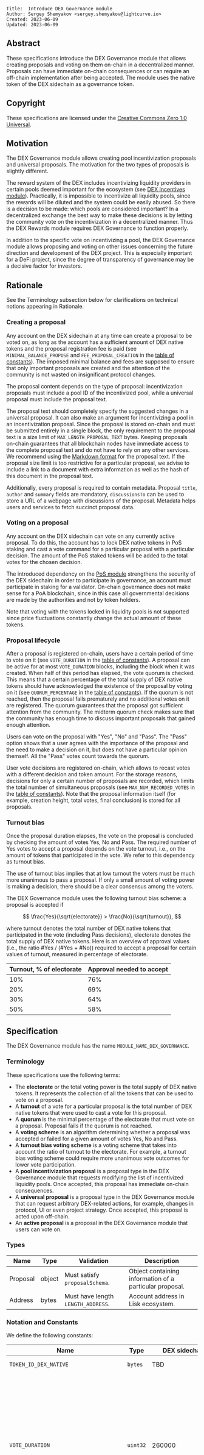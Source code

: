 ```
Title:  Introduce DEX Governance module
Author: Sergey Shemyakov <sergey.shemyakov@lightcurve.io>
Created: 2023-06-09
Updated: 2023-06-09
```

## Abstract

These specifications introduce the DEX Governance module that allows creating proposals and voting on them on-chain in a decentralized manner. Proposals can have immediate on-chain consequences or can require an off-chain implementation after being accepted. The module uses the native token of the DEX sidechain as a governance token.

## Copyright

These specifications are licensed under the [Creative Commons Zero 1.0 Universal](https://creativecommons.org/publicdomain/zero/1.0/).

## Motivation

The DEX Governance module allows creating pool incentivization proposals and universal proposals. The motivation for the two types of proposals is slightly different.

The reward system of the DEX includes incentivizing liquidity providers in certain pools deemed important for the ecosystem (see [DEX Incentives module][dexIncentivesModule]).
Practically, it is impossible to incentivize all liquidity pools, since the rewards will be diluted and the system could be easily abused.
So there is a decision to be made: which pools are considered important?
In a decentralized exchange the best way to make these decisions is by letting the community vote on the incentivization in a decentralized manner.
Thus the DEX Rewards module requires DEX Governance to function properly.

In addition to the specific vote on incentivizing a pool, the DEX Governance module allows proposing and voting on other issues concerning the future direction and development of the DEX project.
This is especially important for a DeFi project, since the degree of transparency of governance may be a decisive factor for investors.

## Rationale

See the Terminology subsection below for clarifications on technical notions appearing in Rationale.

### Creating a proposal

Any account on the DEX sidechain at any time can create a proposal to be voted on, as long as the account has a sufficient amount of DEX native tokens and the proposal registration fee is paid (see `MINIMAL_BALANCE_PROPOSE` and `FEE_PROPOSAL_CREATION` in the [table of constants](#notation-and-constants)).
The imposed minimal balance and fees are supposed to ensure that only important proposals are created and the attention of the community is not wasted on insignificant protocol changes.

The proposal content depends on the type of proposal: incentivization proposals must include a pool ID of the incentivized pool, while a universal proposal must include the proposal text.

The proposal text should completely specify the suggested changes in a universal proposal.
It can also make an argument for incentivizing a pool in an incentivization proposal.
Since the proposal is stored on-chain and must be submitted entirely in a single block, the only requirement to the proposal text is a size limit of `MAX_LENGTH_PROPOSAL_TEXT` bytes.
Keeping proposals on-chain guarantees that all blockchain nodes have immediate access to the complete proposal text and do not have to rely on any other services.
We recommend using the [Markdown format](https://www.markdownguide.org/) for the proposal text.
If the proposal size limit is too restrictive for a particular proposal, we advise to include a link to a document with extra information as well as the hash of this document in the proposal text.

Additionally, every proposal is required to contain metadata.
Proposal `title`, `author` and `summary` fields are mandatory, `discussionsTo` can be used to store a URL of a webpage with discussions of the proposal.
Metadata helps users and services to fetch succinct proposal data.

### Voting on a proposal

Any account on the DEX sidechain can vote on any currently active proposal.
To do this, the account has to lock DEX native tokens in PoS staking and cast a vote command for a particular proposal with a particular decision.
The amount of the PoS staked tokens will be added to the total votes for the chosen decision.

The introduced dependency on the [PoS module][posModule] strengthens the security of the DEX sidechain: in order to participate in governance, an account must participate in staking for a validator.
On-chain governance does not make sense for a PoA blockchain, since in this case all governmental decisions are made by the authorities and not by token holders.

Note that voting with the tokens locked in liquidity pools is not supported since price fluctuations constantly change the actual amount of these tokens.

### Proposal lifecycle

After a proposal is registered on-chain, users have a certain period of time to vote on it (see `VOTE_DURATION` in the [table of constants](#notation-and-constants)). A proposal can be active for at most `VOTE_DURATION` blocks, including the block when it was created.
When half of this period has elapsed, the vote quorum is checked.
This means that a certain percentage of the total supply of DEX native tokens should have acknowledged the existence of the proposal by voting on it (see `QUORUM_PERCENTAGE` in the [table of constants](#notation-and-constants)).
If the quorum is not reached, then the proposal fails prematurely and no additional votes on it are registered.
The quorum guarantees that the proposal got sufficient attention from the community.
The midterm quorum check makes sure that the community has enough time to discuss important proposals that gained enough attention.

Users can vote on the proposal with "Yes", "No" and "Pass".
The "Pass" option shows that a user agrees with the importance of the proposal and the need to make a decision on it, but does not have a particular opinion themself.
All the "Pass" votes count towards the quorum.

User vote decisions are registered on-chain, which allows to recast votes with a different decision and token amount.
For the storage reasons, decisions for only a certain number of proposals are recorded, which limits the total number of simultaneous proposals (see `MAX_NUM_RECORDED_VOTES` in the [table of constants](#notation-and-constants)). Note that the proposal information itself (for example, creation height, total votes, final conclusion) is stored for all proposals.

### Turnout bias

Once the proposal duration elapses, the vote on the proposal is concluded by checking the amount of votes Yes, No and Pass.
The required number of Yes votes to accept a proposal depends on the vote turnout, i.e., on the amount of tokens that participated in the vote. We refer to this dependency as turnout bias.

The use of turnout bias implies that at low turnout the voters must be much more unanimous to pass a proposal.
If only a small amount of voting power is making a decision, there should be a clear consensus among the voters.

The DEX Governance module uses the following turnout bias scheme: a proposal is accepted if

$$ \frac{Yes}{\sqrt{electorate}} > \frac{No}{\sqrt{turnout}}, $$

where turnout denotes the total number of DEX native tokens that participated in the vote (including Pass decisions), electorate denotes the total supply of DEX native tokens. Here is an overview of approval values (i.e., the ratio #Yes / (#Yes + #No)) required to accept a proposal for certain values of turnout, measured in percentage of electorate.

|   **Turnout**, % of electorate    |   **Approval needed to accept**   |
|-----------------------------------|-----------------------------------|
|               10%                 |                  76%              |
|               20%                 |                  69%              |
|               30%                 |                  64%              |
|               50%                 |                  58%              |

## Specification

The DEX Governance module has the name `MODULE_NAME_DEX_GOVERNANCE`.

### Terminology

These specifications use the following terms:

- The **electorate** or the total voting power is the total supply of DEX native tokens. It represents the collection of all the tokens that can be used to vote on a proposal.
- A **turnout** of a vote for a particular proposal is the total number of DEX native tokens that were used to cast a vote for this proposal.
- A **quorum** is the minimal percentage of the electorate that must vote on a proposal. Proposal fails if the quorum is not reached.
- A **voting scheme** is an algorithm determining whether a proposal was accepted or failed for a given amount of votes Yes, No and Pass.
- A **turnout bias voting scheme** is a voting scheme that takes into account the ratio of turnout to the electorate. For example, a turnout bias voting scheme could require more unanimous vote outcomes for lower vote participation.
- A **pool incentivization proposal** is a proposal type in the DEX Governance module that requests modifying the list of incentivized liquidity pools. Once accepted, this proposal has immediate on-chain consequences.
- A **universal proposal** is a proposal type in the DEX Governance module that can request arbitrary DEX-related actions, for example, changes in protocol, UI or even project strategy. Once accepted, this proposal is acted upon off-chain.
- An **active proposal** is a proposal in the DEX Governance module that users can vote on.

### Types

| **Name**                  |   **Type**        |       **Validation**       |       **Description**                                 |
|---------------------------|-------------------|-----------------------|-------------------------------------------------------|
|   Proposal                |   object          | Must satisfy `proposalSchema`.| Object containing information of a particular proposal.|
|   Address                 |   bytes           | Must have length `LENGTH_ADDRESS`.| Account address in Lisk ecosystem.              |


### Notation and Constants

We define the following constants:

| **Name**                  |   **Type**        |       **DEX sidechain value**       |       **Description**                                 |
|---------------------------|-------------------|-----------------------|-------------------------------------------------------|
|`TOKEN_ID_DEX_NATIVE`|`bytes`|TBD|Token ID of the native token of DEX sidechain.|
|`VOTE_DURATION`|`uint32`|260000|Length of the vote period in blocks. These specifications assume that the constant `LOCKING_PERIOD_STAKES` of [LIP 57][posModule] satisfies: `VOTE_DURATION >= LOCKING_PERIOD_STAKES` so the PoS locked tokens cannot be unlocked and used twice to vote from two different accounts. For the same reason the outcome of a proposal is checked before executing any block transactions (see [`beforeTransactionsExecute` hook](#before-transactions-execution)).|
|`QUORUM_DURATION`|`uint32`|130000|Length of the quorum period in blocks. After this period the quorum is checked.|
|`FEE_PROPOSAL_CREATION`|`uint64`|5000 * 10^8|Amount of fee to be paid for proposal creation in DEX native tokens.|
|`MINIMAL_BALANCE_PROPOSE`|`uint64`|100000 * 10^8|Minimal amount of DEX native tokens an account should have to create a proposal (including PoS locked tokens).|
|`QUORUM_PERCENTAGE`|`uint32`|100000|Relative amount of votes required for a proposal to pass the quorum, in parts-per-million of the amount of the total supply.|
|`MAX_NUM_RECORDED_VOTES`|`uint32`|100|Maximal number of proposals allowed to exist simultaneously.|
|`MAX_LENGTH_PROPOSAL_TEXT`|`uint32`|10*1024|The maximal allowed length for proposal text, in bytes.|
|`MAX_LENGTH_METADATA_TITLE`|`uint32`|124|The maximal allowed length for data in the `title` property in proposal metadata, in bytes. |
|`MAX_LENGTH_METADATA_AUTHOR`|`uint32`|200|The maximal allowed length for data in the `author` property in proposal metadata, in bytes. |
|`MAX_LENGTH_METADATA_SUMMARY`|`uint32`|500|The maximal allowed length for `summary` property of proposal metadata, in bytes.|
|`MAX_LENGTH_METADATA_LINK`|`uint32`|200|The maximal allowed length for `discussionsTo` property of proposal metadata, in bytes.|
|`LENGTH_PROPOSAL_ID`|`uint32`|4|The number of bytes of a proposal ID.|
|`LENGTH_POOL_ID`|`uint32`|20|The number of bytes of a DEX pool ID.|
|`LENGTH_ADDRESS`|`uint32`|20|The number of bytes of an address.|
|`MODULE_NAME_DEX_GOVERNANCE`|`string`|"dexGovernance"|Name of the DEX Governance module.|
|`SUBSTORE_PREFIX_PROPOSALS`|`bytes`|`0x0000`|Substore prefix of the proposals substore.|
|`SUBSTORE_PREFIX_VOTES`|`bytes`|`0x8000`|Substore prefix of the votes substore.|
|`SUBSTORE_PREFIX_INDEX`|`bytes`|`0xc000`|Substore prefix of the index substore.|
|`COMMAND_CREATE_PROPOSAL`|`string`|"createProposal"|Command name of the create proposal command.|
|`COMMAND_VOTE_ON_PROPOSAL`|`string`|"voteOnProposal"|Command name of the vote command. |
|`EVENT_NAME_PROPOSAL_CREATED`|`string`|"proposalCreated"| Event name of the Proposal Created event. |
|`EVENT_NAME_PROPOSAL_CREATION_FAILED`|`string`|"proposalCreationFailed"| Event name of the Proposal Creation Failed event.|
|`EVENT_NAME_PROPOSAL_QUORUM_CHECKED`|`string`|"proposalQuorumChecked"| Event name of the Proposal Quorum Checked event.|
|`EVENT_NAME_PROPOSAL_OUTCOME_CHECKED`|`string`|"proposalOutcomeChecked"| Event name of the Proposal Outcome Checked event.|
|`EVENT_NAME_PROPOSAL_VOTED`|`string`|"proposalVoted"| Event name of the Proposal Voted event.|
|`CREATION_FAILED_LIMIT_RECORDED_VOTES`|`uint32`| 0 | Event error code for failed proposal creation when the limit of proposals with recorded votes is reached. |
|`CREATION_FAILED_NO_POOL`|`uint32`| 1 | Event error code for failed incentivization proposal creation when the incentivized pool does not exist. |
|`PROPOSAL_TYPE_UNIVERSAL`|`uint32`|0|Code for universal type proposals.|
|`PROPOSAL_TYPE_INCENTIVIZATION`|`uint32`|1|Code for incentivization type proposals.|
|`PROPOSAL_STATUS_ACTIVE`|`uint32`|0|Status for a currently active proposal.|
|`PROPOSAL_STATUS_FINISHED_ACCEPTED`|`uint32`|1|Status for a finished proposal that was accepted.|
|`PROPOSAL_STATUS_FINISHED_FAILED`|`uint32`|2|Status for a finished proposal that passed the quorum check but failed the vote.|
|`PROPOSAL_STATUS_FAILED_QUORUM`|`uint32`|3|Status for a proposal that has ended because of failed quorum after quorum duration had elapsed.|
|`DECISION_YES`|`uint32`|0|Code for the vote decision "Yes".|
|`DECISION_NO`|`uint32`|1|Code for the vote decision "No".|
|`DECISION_PASS`|`uint32`|2|Code for the vote decision "Pass".|

### State Store

The key-value pairs in the module store are organized as follows.

#### Proposals substore

##### Substore Prefix, Store Key, and Store Value

- The substore prefix is set to `SUBSTORE_PREFIX_PROPOSALS`.
- Each store key given by `index.to_bytes(4, byteorder='big')` for the corresponding proposal index `index`. The store key is a byte array of length `LENGTH_PROPOSAL_ID`.
- Each store value is the serialization of an object following the JSON schema `proposalSchema` presented below.
- Notation: For the rest of this proposal let `proposalsStore[index]` be the object value stored in the proposals substore with store key `index.to_bytes(4, byteorder='big')`, deserialized using `proposalSchema`.

##### JSON Schema

```java
proposalSchema = {
    "type": "object",
    "required": [
        "creationHeight",
        "votesYes",
        "votesNo",
        "votesPass",
        "type",
        "content",
        "status"
    ],
    "properties": {
        "creationHeight": {
            "dataType": "uint32",
            "fieldNumber": 1
        },
        "votesYes": {
            "dataType": "uint64",
            "fieldNumber": 2
        },
        "votesNo": {
            "dataType": "uint64",
            "fieldNumber": 3
        },
        "votesPass": {
            "dataType": "uint64",
            "fieldNumber": 4
        },
        "type": {
            "dataType": "uint32",
            "fieldNumber": 5
        },
        "content": {
            "fieldNumber": 6,
            ...proposalContentSchema
        },
        "status": {
            "dataType": "uint32",
            "fieldNumber": 7
        }
    }
}

proposalContentSchema = {
    "type": "object",
    "required": ["text", "poolID", "multiplier", "metadata"],
    "properties": {
        "text": {
            "dataType": "bytes",
            "maxLength": MAX_LENGTH_PROPOSAL_TEXT,
            "fieldNumber": 1
        },
        "poolID": {
            "dataType": "bytes",
            "maxLength": LENGTH_POOL_ID,
            "fieldNumber": 2
        },
        "multiplier": {
            "dataType": "uint32",
            "fieldNumber": 3
        },
        "metadata": {
            "type": "object",
            "required": ["title", "author", "summary", "discussionsTo"],
            "fieldNumber": 4,
            "properties": {
                "title": {
                    "dataType": "bytes",
                    "minLength": 1,
                    "maxLength": MAX_LENGTH_METADATA_TITLE,
                    "fieldNumber": 1
                },
                "author": {
                    "dataType": "bytes",
                    "minLength": 1,
                    "maxLength": MAX_LENGTH_METADATA_AUTHOR,
                    "fieldNumber": 2
                },
                "summary": {
                    "dataType": "bytes",
                    "minLength": 1,
                    "maxLength": MAX_LENGTH_METADATA_SUMMARY,
                    "fieldNumber": 3
                },
                "discussionsTo": {
                    "dataType": "bytes",
                    "maxLength": MAX_LENGTH_METADATA_LINK,
                    "fieldNumber": 4
                }
            }
        }
    }
}
```

##### Properties

- `creationHeight`: The block height when the proposal was submitted.
- `votesYes`: The current staked amount voting "Yes" on the proposal.
- `votesNo`: The current staked amount voting "No" on the proposal.
- `votesPass`: The current staked amount voting "Pass" on the proposal.
- `type`: The type of the proposal. Allowed values are `PROPOSAL_TYPE_UNIVERSAL` and `PROPOSAL_TYPE_INCENTIVIZATION`.
- `content`: An object with the content of the proposal. Contains the following fields:
    - `text`: Byte array with the complete description of the proposal.
    - `poolID`: Byte array of the pool ID to be incentivized in case of incentivization proposal. This field must be left empty for universal proposals.
    - `multiplier`: The multiplier of the pool to be incentivized in case of incentivization proposal. This field must be set to 0 for universal proposals.
    - `metadata`: An object with proposal metadata, i.e., title, author, summary and link to a webpage with the discussion of the proposal. The fields `title`, `author` and `summary` are expected to be filled, the field `discussionsTo` can be left empty.
- `status`: The current status of the proposal. Allowed values are: `PROPOSAL_STATUS_ACTIVE`, `PROPOSAL_STATUS_FINISHED_ACCEPTED`, `PROPOSAL_STATUS_FINISHED_FAILED`, `PROPOSAL_STATUS_FAILED_QUORUM`.

#### Votes substore

##### Substore Prefix, Store Key, and Store Value

- The substore prefix is set to `SUBSTORE_PREFIX_VOTES`.
- Each store key is a voter address given as a byte array of length `LENGTH_ADDRESS`.
- Each store value is the serialization of an object following the JSON schema `votesSchema` presented below.
- Notation: For the rest of this proposal let `votesStore[address]` be the object value stored in the votes substore with store key `address`, deserialized using `votesSchema`. Also `votesStore[address][i]` will denote the `i`-th object of the array `votesStore[address]`.

##### JSON Schema

```java
votesSchema = {
    "type": "object",
    "required": ["voteInfos"],
    "properties": {
        "voteInfos": {
            "fieldNumber": 1,
            "type": "array",
            "items": {
                "type": "object",
                "required": ["proposalIndex", "decision", "amount"],
                "properties": {
                    "proposalIndex": {
                        "dataType": "uint32",
                        "fieldNumber": 1
                    },
                    "decision": {
                        "dataType": "uint32",
                        "fieldNumber": 2
                    },
                    "amount": {
                        "dataType": "uint64",
                        "fieldNumber": 3
                    }
                }
            }
        }
    }
}
```

##### Properties

- `voteInfos`: An array containing information about the votes cast from the address. Logically the array is structured as a queue (FIFO) and its length is limited by `MAX_NUM_RECORDED_VOTES`. An element of `voteInfos` includes:
    - `proposalIndex`: The index of the proposal for which the vote was cast.
    - `decision`: The decision cast by the voter.
    - `amount`: The staked amount of tokens when casting the vote.

#### Index substore

##### Substore Prefix, Store Key, and Store Value
- The substore prefix is set to `SUBSTORE_PREFIX_INDEX`.
- The store key is empty bytes.
- Each store value is the serialization of an object following the JSON schema `indexSchema` presented below.
- Notation: For the rest of this proposal let `indexStore` be the object value stored in the index substore with store key empty bytes, deserialized using `indexSchema`.

##### JSON Schema

```java
indexSchema = {
    "type": "object",
    "required": [
        "nextIndex",
        "nextOutcomeCheckIndex",
        "nextQuorumCheckIndex"
    ],
    "properties": {
        "nextIndex": {
            "type": "uint32",
            "fieldNumber": 1
        },
        "nextOutcomeCheckIndex": {
            "type": "uint32",
            "fieldNumber": 2
        },
        "nextQuorumCheckIndex": {
            "type": "uint32",
            "fieldNumber": 3
        }
    }
}
```

##### Properties
- `nextIndex`: The proposal index of the next proposal to be created.
- `nextOutcomeCheckIndex`: The proposal index of the next proposal for which the vote duration still has not elapsed. Note that this proposal could be not active if it failed quorum.
- `nextQuorumCheckIndex`: The proposal index of the oldest active proposal for which the quorum was not yet checked.

### Commands

#### create proposal command

This command creates a new pool incentivization or universal proposal. It has the command name `COMMAND_CREATE_PROPOSAL`.

##### Parameters

```java
createProposalParamsSchema = {
    "type": "object",
    "required": ["type", "content"],
    "properties": {
        "type": {
            "dataType": "uint32",
            "fieldNumber": 1
        },
        "content": {
            "fieldNumber": 2,
            ...proposalContentSchema
        }
    }
}
```

- `type`: The type of the proposal. Allowed values are `PROPOSAL_TYPE_UNIVERSAL` and `PROPOSAL_TYPE_INCENTIVIZATION`.
- `content`: The object with the content of the proposal as specified in the proposals substore.

##### Verification

The function [getAvailableBalance][getAvailableBalance] is defined in the Token module, [getLockedStakedAmount][getLockedStakedAmount] in the PoS module and [poolExists][poolExists] in the DEX module.

```python
def verify(trs: Transaction) -> None:
    senderAddress = SHA256(trs.senderPublicKey)[:LENGTH_ADDRESS]
    availableBalance = Token.getAvailableBalance(senderAddress, TOKEN_ID_DEX_NATIVE)
    lockedBalance = PoS.getLockedStakedAmount(senderAddress)
    if availableBalance + lockedBalance < MINIMAL_BALANCE_PROPOSE:
        raise Exception("Insufficient DEX native token balance to create proposal")
    if availableBalance < FEE_PROPOSAL_CREATION:
        raise Exception("Insufficient balance to pay proposal creation fee")

    type = trs.params.type
    content = trs.params.content
    if type == PROPOSAL_TYPE_INCENTIVIZATION:
        if length(content.poolID) != NUM_BYTES_POOL_ID:
            raise Exception("Pool ID must be provided for an incentivization proposal")
    elif type == PROPOSAL_TYPE_UNIVERSAL:
        if length(content.text) == 0:
            raise Exception("Proposal text can not be empty for universal proposal")
        if length(content.poolId) != 0 or content.multiplier != 0:
            raise Exception("For universal proposals, pool ID must be empty and multiplier must be set to 0")
    else:
        raise Exception("Invalid proposal type")
```
##### Execution

The function [payFee][payFee] is defined in the Fee module.

```python
def execute(trs: Transaction) -> None:
    # non-trivial verificaiton checks
    if not hasEnded(indexStore.nextIndex - MAX_NUM_RECORDED_VOTES, currentHeight, VOTE_DURATION):
        emitProposalCreationFailedEvent(CREATION_FAILED_LIMIT_RECORDED_VOTES)
        raise Exception("Limit of proposals with recoded votes is reached")
    if trs.params.type == PROPOSAL_TYPE_INCENTIVIZATION and not DEX.poolExists(content.poolID):
        emitProposalCreationFailedEvent(CREATION_FAILED_NO_POOL)
        raise Exception("Incentivized pool does not exist")

    # command execution
    Fee.payFee(FEE_PROPOSAL_CREATION)
    index = indexStore.nextIndex
    currentHeight = height of the block containing trs
    proposalsStore[index] = encode(proposalSchema, {
        "creationHeight": currentHeight,
        "votesYes": 0,
        "votesNo": 0,
        "votesPass": 0,
        "type": trs.params.type,
        "content": trs.params.content,
        "status": PROPOSAL_STATUS_ACTIVE
    })
    indexStore.nextIndex = index + 1

    senderAddress = SHA256(trs.senderPublicKey)[:LENGTH_ADDRESS]
    emitEvent(
        module = MODULE_NAME_DEX_GOVERNANCE,
        name = EVENT_NAME_PROPOSAL_CREATED,
        data = {
            "creator": senderAddress,
            "index": index,
            "type": trs.params.type
        },
        topics = [index.to_bytes(4, byteorder='big')]
    )

def emitProposalCreationFailedEvent(reason: uint32) -> None:
    emitPersistentEvent(
        module = MODULE_NAME_DEX_GOVERNANCE,
        name = EVENT_NAME_PROPOSAL_CREATION_FAILED,
        data = {"reason": reason},
        topics = []
    )
```

#### vote on proposal command

This command submits votes with a particular decision for a given active proposal from the sender address. It also can be used to change the voting decision of the address, or to increase the votes if additional tokens were locked for voting. It has the command name `COMMAND_VOTE_ON_PROPOSAL`.

##### Parameters

```java
voteOnProposalParamsSchema = {
    "type": "object",
    "required": ["proposalIndex", "decision"],
    "properties": {
        "proposalIndex": {
            "dataType": "uint32",
            "fieldNumber": 1
        },
        "decision": {
            "dataType": "uint32",
            "fieldNumber": 2
        }
    }
}
```

- `proposalIndex`: The index of the proposal for which the vote is cast.
- `decision`: The code for the chosen vote decision for the proposal. Allowed values are: `DECISION_YES`, `DECISION_NO`, `DECISION_PASS`.

##### Verification

```python
def verify(trs: Transaction) -> None:
    if proposalsStore[trs.params.proposalIndex] does not exist:
        raise Exception("Proposal does not exist")
    if trs.params.decision > 2:
        raise Exception("Decision does not exist")
    if proposalsStore[trs.params.proposalIndex].status != PROPOSAL_STATUS_ACTIVE:
        raise Exception("Proposal is not active")
```

##### Execution

The function [getLockedStakedAmount][getLockedStakedAmount] is defined in the PoS module.

```python
def execute(trs: Transaction) -> None:
    index = trs.params.proposalIndex
    senderAddress = SHA256(trs.senderPublicKey)[:LENGTH_ADDRESS]
    currentHeight = height of the block containing trs
    stakedAmount = PoS.getLockedStakedAmount(senderAddress)
    if votesStore[senderAddress] does not exist:
        votesStore[senderAddress] = []

    newVoteInfo = {
        "proposalIndex": index,
        "decision": trs.params.decision,
        "amount": stakedAmount
    }
    if votesStore[senderAddress] contains voteInfo with voteInfo.proposalIndex == index:
        # deduce if the previous saved votes are for the current proposal
        addVotes(index, -voteInfo.amount, voteInfo.decision)
        replace voteInfo with newVoteInfo in votesStore[senderAddress]
    elif length(votesStore[address]) < MAX_NUM_RECORDED_VOTES:
        # append info about the vote to the vote infos queue
        votesStore[senderAddress].append(newVoteInfo)
    else:
        # replace the oldest element in the vote infos queue withe the newest
        replace an element voteInfo with smallest voteInfo.proposalIndex with newVoteInfo in votesStore[senderAddress]
    # vote
    addVotes(index, stakedAmount, trs.params.decision)

    emitEvent(
        module = MODULE_NAME_DEX_GOVERNANCE,
        name = EVENT_NAME_PROPOSAL_VOTED,
        data = {
            "index": index,
            "voterAddress": senderAddress,
            "decision": trs.params.decision,
            "amount": stakedAmount
        },
        topics = [senderAddress, index.to_bytes(4, byteorder='big')]
    )
```

### Events

#### Proposal Created

This event is emitted when a new proposal is created. The name of this event is `EVENT_NAME_PROPOSAL_CREATED`.

##### Topics

- `index`: The index of the created proposal.

##### Data

```java
proposalCreatedEventDataSchema = {
    "type": "object",
    "required": ["creator", "index", "type"],
    "properties": {
        "creator": {
            "dataType": "bytes",
            "length": NUM_BYTES_ADDRESS,
            "fieldNumber": 1
        },
        "index": {
            "dataType": "uint32",
            "fieldNumber": 2
        },
        "type": {
            "dataType": "uint32",
            "fieldNumber": 3
        }
    }
}
```

- `creator`: The address that created the proposal.
- `index`: The index of the created proposal.
- `type`: The type of the created proposal. Allowed values are `PROPOSAL_TYPE_UNIVERSAL` and `PROPOSAL_TYPE_INCENTIVIZATION`.

#### Proposal Creation Failed

This event is emitted when a proposal creation fails. The name of this event is `EVENT_NAME_PROPOSAL_CREATION_FAILED`.

##### Data

```java
proposalCreationFailedEventDataSchema = {
    "type": "object",
    "required": ["reason"],
    "properties": {
        "reason": {
            "dataType": "uint32",
            "fieldNumber": 1
        }
    }
}
```

Allowed values for `reason` are: `CREATION_FAILED_LIMIT_RECORDED_VOTES`, `CREATION_FAILED_NO_POOL`.

#### Proposal Quorum Checked

This event is emitted after the quorum condition was checked for a proposal. The name of this event is `EVENT_NAME_PROPOSAL_QUORUM_CHECKED`.

##### Topics

- `index`: The index of the proposal, for which the quorum was checked.

##### Data

```java
proposalQuorumCheckedEventDataSchema = {
    "type": "object",
    "required": ["index", "status"],
    "properties": {
        "index": {
            "dataType": "uint32",
            "fieldNumber": 1
        },
        "status": {
            "dataType": "uint32",
            "fieldNumber": 2
        }
    }
}
```

- `index`: The index of the created proposal.
- `status`: The status of the proposal after the quorum check. Possible values are: `PROPOSAL_STATUS_ACTIVE` and `PROPOSAL_STATUS_FAILED_QUORUM`.

#### Proposal Outcome Checked

This event is emitted after the outcome of a particular proposal is checked. The name of this event is `EVENT_NAME_PROPOSAL_OUTCOME_CHECKED`.

##### Topics

- `index`: The index of the proposal, for which the outcome was checked.

##### Data

```java
proposalOutcomeCheckedEventDataSchema = {
    "type": "object",
    "required": ["index", "status"],
    "properties": {
        "index": {
            "dataType": "uint32",
            "fieldNumber": 1
        },
        "status": {
            "dataType": "uint32",
            "fieldNumber": 2
        }
    }
}
```

- `index`: The index of the created proposal.
- `status`: The status of the proposal after the outcome check. Possible values are: `PROPOSAL_STATUS_FINISHED_ACCEPTED`, `PROPOSAL_STATUS_FINISHED_FAILED`.

#### Proposal Voted

This event is emitted after a user voted on a particular proposal. The name of this event is `EVENT_NAME_PROPOSAL_VOTED`

##### Topics

- `voterAddress`: The address of the account that cast a vote.
- `index`: The index of the proposal that was voted on.

##### Data

```java
proposalVotedEventSchema = {
    "type": "object",
    "required": [
        "index",
        "voterAddress",
        "decision",
        "amount"
    ],
    "properties": {
        "index": {
            "dataType": "uint32",
            "fieldNumber": 1
        },
        "voterAddress": {
            "dataType": "bytes",
            "length": LENGTH_ADDRESS,
            "fieldNumber": 2
        },
        "decision": {
            "dataType": "uint32",
            "fieldNumber": 3
        },
        "amount": {
            "dataType": "uint64",
            "fieldNumber": 4
        }
    }
}
```

- `index`: The index of the proposal that was voted on.
- `voterAddress`: The address of the account that cast a vote.
- `decision`: The code for the chosen vote decision for the proposal. Allowed values are: `DECISION_YES`, `DECISION_NO`, `DECISION_PASS`.
- `amount`: The number of votes.

### Internal functions

#### hasEnded

The function checks whether a given proposal was created more than a particular number of blocks in the past.

```python
def hasEnded(index: uint32, currentHeight: uint32, duration: uint32) -> bool:
    if index < 0:
        # for technical reasons, we always assume that proposals with negative indices have ended
        return True
    if proposalsStore[index] does not exist:
        return False
    return (currentHeight - proposalsStore[index].creationHeight) >= duration
```

#### addVotes

The function adds a given number of votes to the given proposal, depending on the vote decision. Note that the number of votes could be negative.

```python
def addVotes(index: uint32, votes: int64, decision: uint32) -> None:
    if decision == DECISION_YES:
        votesYes = votes + proposalsStore[index].votesYes
        checkNonNegative(votesYes)
        proposalsStore[index].votesYes = votesYes
    elif decision == DECISION_NO:
        votesNo = votes + proposalsStore[index].votesNo
        checkNonNegative(votesNo)
        proposalsStore[index].votesNo = votesNo
    elif decision == DECISION_PASS:
        votesPass = votes + proposalsStore[index].votesPass
        checkNonNegative(votesPass)
        proposalsStore[index].votesPass = votesPass
    else:
        raise Exception("Decision does not exist")
```

#### checkNonNegative

This helper function checks if the given number is non negative and throws an exception otherwise.

```python
def checkNonNegative(number: int64) -> None:
    if number < 0:
        raise Exception("Given number must be non-negative")
```

#### getVoteOutcome

For a given number of Yes, No and Pass votes, the function checks whether the proposal passes or fails. The function applies the majority with turnout bias voting scheme (see [Rationale](#turnout-bias)). The function [getTotalSupply][getTotalSupply] is defined in the Token module.

```python
def getVoteOutcome(amountYes: uint64, amountNo: uint64, amountPass: uint64) -> uint32:
    electorate = Token.getTotalSupply(TOKEN_ID_DEX_NATIVE)
    turnout = amountYes + amountNo + amountPass
    if amountYes * amountYes * turnout > amountNo * amountNo * electorate:
        return PROPOSAL_STATUS_FINISHED_ACCEPTED
    else:
        return PROPOSAL_STATUS_FINISHED_FAILED
```

### Endpoints for Off-Chain Services

This section specifies the non-trivial or recommended endpoints of the module and does not include all endpoints.

#### getProposal

The function returns the proposal object with a given index.

```python
def getProposal(index: uint32) -> Proposal:
    if proposalsStore[index] does not exist:
        raise Exception("Proposal with the given index does not exist")
    return proposalsStore[index]
```

#### getUserVotes

The function returns the vote information submitted by a particular user.

```python
def getUserVotes(voterAddress: Address) -> list[object]:
    if votesStore[voterAddress] does not exist:
        return []
    return votesStore[voterAddress]
```

#### getIndexStore

The function returns the index store information.

```python
def getIndexStore() -> object:
    return indexStore
```

### Block Processing

#### Before Transactions Execution

The following logic checks whether the vote or quorum period of the active proposals has elapsed. The function [getTotalSupply][getTotalSupply] is defined in the Token module, [updateIncentivizedPools][updateIncentivizedPools] in the DEX module.

```python
def beforeTransactionsExecute(b: Block) -> None:
    height = b.header.height
    # check quorum if the quorum duration has elapsed
    while hasEnded(indexStore.nextQuorumCheckIndex, height, QUORUM_DURATION):
        index = indexStore.nextQuorumCheckIndex
        proposal = proposalsStore[index]
        turnout = proposal.votesYes + proposal.votesNo + proposal.votesPass
        # check quorum without division to avoid float arithmetic
        if turnout * 1000000 < QUORUM_PERCENTAGE * Token.getTotalSupply(TOKEN_ID_DEX_NATIVE):
            # quorum is failed
            proposalsStore[index].status = PROPOSAL_STATUS_FAILED_QUORUM

        emitEvent(
            module = MODULE_NAME_DEX_GOVERNANCE,
            name = EVENT_NAME_PROPOSAL_QUORUM_CHECKED,
            data = {
                "index": index,
                "status": proposalsStore[index].status
            },
            topics = [index.to_bytes(4, byteorder='big')]
        )
        indexStore.nextQuorumCheckIndex += 1

    # check proposal outcome if vote duration has elapsed
    while hasEnded(indexStore.nextOutcomeCheckIndex, height, VOTE_DURATION):
        index = indexStore.nextOutcomeCheckIndex
        proposal = proposalsStore[index]
        if proposal.status == PROPOSAL_STATUS_ACTIVE:
            # conclude the vote
            outcome = getVoteOutcome(proposal.votesYes, proposal.votesNo, proposal.votesPass)
            proposalsStore[index].status = outcome
            if proposal.type == PROPOSAL_TYPE_INCENTIVIZATION and outcome == PROPOSAL_STATUS_FINISHED_ACCEPTED:
                DEX.updateIncentivizedPools(proposal.content.poolID, proposal.content.multiplier, height)

            emitEvent(
                module = MODULE_NAME_DEX_GOVERNANCE,
                name = EVENT_NAME_PROPOSAL_OUTCOME_CHECKED,
                data = {
                    "index": index,
                    "status": outcome
                },
                topics = [index.to_bytes(4, byteorder='big')]
            )
        indexStore.nextOutcomeCheckIndex += 1
```

### Genesis block processing

#### Genesis assets schema

```java
genesisDEXGovernanceSchema = {
    "type": "object",
    "required": [
        "proposalsStore",
        "votesStore"
    ],
    "properties": {
        "proposalsStore": {
            "type": "array",
            "fieldNumber": 1,
            "items": {
            ...proposalSchema
            }
        },
        "votesStore": {
            "type": "array",
            "fieldNumber": 2,
            "items": {
                "type": "object",
                "required": [
                    "address",
                    "votes"
                ],
                "properties": {
                    "address": {
                        "dataType": "bytes",
                        "length": LENGTH_ADDRESS,
                        "fieldNumber": 1
                    },
                    "votes": {
                        "fieldNumber": 2,
                        ...votesSchema
                    }
                }
            }
        }
    }
}
```

#### Genesis state initialization

The genesis state is initialized as follows:

```python
def initGenesisState(b: GenesisBlock) -> None:
    # genesis block verification is defined below
    verifyGenesisBlock(b)

    genesisData = DEX Governance genesis data decoded with genesisDEXGovernanceSchema
    height = b.header.height
    # initialize proposals substore and compute values for index substore
    for i, proposal in enumerate(proposalsStore):
        proposalsStore[i] = encode(proposalSchema, {
            "creationHeight": proposal.creationHeight,
            "votesYes": proposal.votesYes,
            "votesNo": proposal.votesNo,
            "votesPass": proposal.votesPass,
            "type": proposal.type,
            "content": proposal.content,
            "status": proposal.status
        })

    # initialize votes substore
    for entry in votesStore:
        votesStore[votes.address] = encode(votesSchema, {"voteInfos": entry.votes})

    # initialize index substore
    nextOutcomeCheckIndex = 0
    nextQuorumCheckIndex = 0
    nextIndex = length(proposalsStore)
    for i in range(length(proposalsStore)):
        # proposals substore is already initialized
        if not hasEnded(i, height, VOTE_DURATION):
            nextOutcomeCheckIndex = i
            break

    for i in range(length(proposalsStore)):        
        if not hasEnded(i, height, QUORUM_DURATION):
            nextQuorumCheckIndex = i
            break
    indexStore = encode(indexSchema, { "nextIndex": nextIndex,
        "nextOutcomeCheckIndex": nextOutcomeCheckIndex,
        "nextQuorumCheckIndex": nextQuorumCheckIndex
    })

def verifyGenesisBlock(b: GenesisBlock) -> None:
    genesisData = DEX Governance genesis data decoded with genesisDEXGovernanceSchema
    proposalsStore = genesisData.proposalsStore
    votesStore = genesisData.votesStore
    height = b.header.height

    # creation heights can not decrease in the array
    previousCreationHeight = 0
    for proposal in proposalsStore:
        if proposal.creationHeight < previousCreationHeight:
            raise Exception("Proposals must be indexed in the creation order")
        previousCreationHeight = proposal.creationHeight

    # checks for proposalsStore
    for proposal in proposalsStore:
        creationHeight = proposal.creationHeight
        if creationHeight >= height:
            raise Exception("Proposal can not be created in the future")
        if proposal.type > 1:
            raise Exception("Invalid proposal type")
        if proposal.type == PROPOSAL_TYPE_INCENTIVIZATION and length(proposal.content.poolID) != NUM_BYTES_POOL_ID:
            raise Exception("Incentivization proposal must contain a valid pool ID")
        if proposal.type == PROPOSAL_TYPE_UNIVERSAL:
            if length(proposal.content.text) == 0:
                raise Exception("Proposal text can not be empty for universal proposal")
            if length(proposal.content.poolID) != 0 or proposal.content.multiplier != 0:
                raise Exception("For universal proposals, pool ID must be empty and multiplier must be set to 0")

        if proposal.status > 3:
            raise Exception("Invalid proposal status")

    # checks for votesStore
    if not all votes.address are unique for votes in votesStore:
        raise Exception("All addresses in votes store must be unique")
    for entry in votesStore:
        for i, voteInfo in enumerate(entry.votes.voteInfos):
            if voteInfo.proposalIndex >= length(proposalsStore):
                raise Exception("Vote info references incorrect proposal index")    
            if voteInfo.decision > 2:
                raise Exception("Incorrect vote decision")

    # check vote calculation for the proposals with recorded votes
    firstWithRecordedVotes = max(0, length(proposalsStore) - MAX_NUM_RECORDED_VOTES)
    votesYes = {}
    votesNo = {}
    votesPass = {}
    rangeWithRecordedVotes = range(firstWithRecordedVotes, length(proposalsStore))
    for index in rangeWithRecordedVotes:
        votesYes[index] = 0
        votesNo[index] = 0
        votesPass[index] = 0
    for votesEntry in votesStore:
        for voteInfo in votesEntry.votes:
            if voteInfo.proposalIndex in rangeWithRecordedVotes:
                index = voteInfo.proposalIndex
                decision = voteInfo.decision
                amount = voteInfo.amount
                if decision == DECISION_YES:
                    votesYes[index] += amount
                elif decision == DECISION_NO:
                    votesNo[index] += amount
                elif decision == DECISION_PASS:
                    votesPass[index] += amount
    for index in rangeWithRecordedVotes:
        if proposalsStore[index].votesYes != votesYes[index] or
            proposalsStore[index].votesNo != votesNo[index] or
            proposalsStore[index].votesPass != votesPass[index]:
            raise Exception("Incorrect vote data about the proposals with recorded votes")
```

[dexIncentivesModule]: https://github.com/LiskHQ/lisk-dex-specs/blob/main/specifications/0004.md
[poolExists]: https://github.com/LiskHQ/lisk-dex-specs/blob/main/specifications/0001.md#poolexists
[updateIncentivizedPools]: https://github.com/LiskHQ/lisk-dex-specs/blob/main/specifications/0001.md#updateincentivizedpools
[getLockedStakedAmount]: https://github.com/LiskHQ/lips/blob/main/proposals/lip-0057.md#getlockedstakedamount
[posModule]: https://github.com/LiskHQ/lips/blob/main/proposals/lip-0057.md
[payFee]: https://github.com/LiskHQ/lips/blob/main/proposals/lip-0048.md#payfee
[getAvailableBalance]: https://github.com/LiskHQ/lips/blob/main/proposals/lip-0051.md#getavailablebalance
[getTotalSupply]: https://github.com/LiskHQ/lips/blob/main/proposals/lip-0051.md#gettotalsupply
